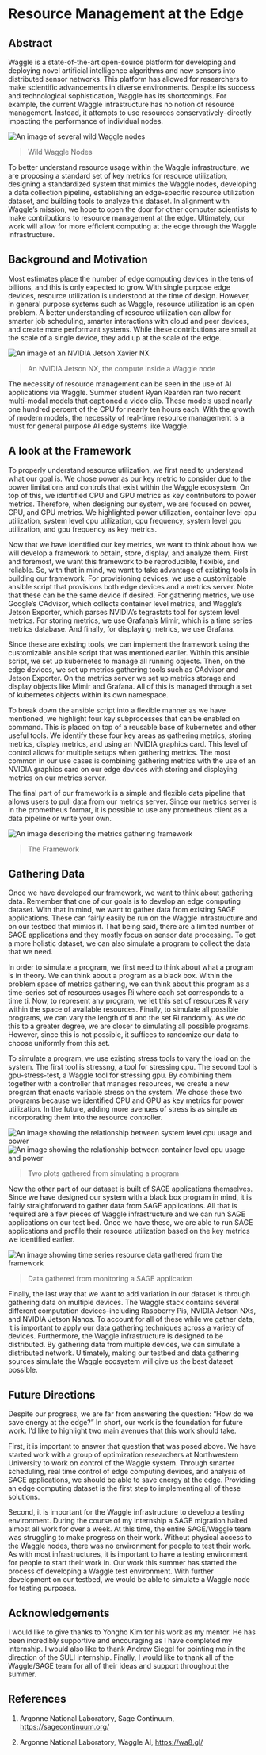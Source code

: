 # Resource Management at the Edge

## Abstract
Waggle is a state-of-the-art open-source platform for developing and deploying novel artificial intelligence algorithms and new sensors into distributed sensor networks. This platform has allowed for researchers to make scientific advancements in diverse environments. Despite its success and technological sophistication, Waggle has its shortcomings. For example, the current Waggle infrastructure has no notion of resource management. Instead, it attempts to use resources conservatively–directly impacting the performance of individual nodes.

![An image of several wild Waggle nodes](../imgs/resource-management-waggle.png)
> Wild Waggle Nodes

To better understand resource usage within the Waggle infrastructure, we are proposing a standard set of key metrics for resource utilization, designing a standardized system that mimics the Waggle nodes, developing a data collection pipeline, establishing an edge-specific resource utilization dataset, and building tools to analyze this dataset. In alignment with Waggle’s mission, we hope to open the door for other computer scientists to make contributions to resource management at the edge. Ultimately, our work will allow for more efficient computing at the edge through the Waggle infrastructure.

## Background and Motivation
Most estimates place the number of edge computing devices in the tens of billions, and this is only expected to grow. With single purpose edge devices, resource utilization is understood at the time of design. However, in general purpose systems such as Waggle, resource utilization is an open problem. A better understanding of resource utilization can allow for smarter job scheduling, smarter interactions with cloud and peer devices, and create more performant systems. While these contributions are small at the scale of a single device, they add up at the scale of the edge.

![An image of an NVIDIA Jetson Xavier NX](../imgs/resource-management-nx.jpeg)
> An NVIDIA Jetson NX, the compute inside a Waggle node

The necessity of resource management can be seen in the use of AI applications via Waggle. Summer student Ryan Rearden ran two recent multi-modal models that captioned a video clip. These models used nearly one hundred percent of the CPU for nearly ten hours each. With the growth of modern models, the necessity of real-time resource management is a must for general purpose AI edge systems like Waggle.


## A look at the Framework
To properly understand resource utilization, we first need to understand what our goal is. We chose power as our key metric to consider due to the power limitations and controls that exist within the Waggle ecosystem. On top of this, we identified CPU and GPU metrics as key contributors to power metrics. Therefore, when designing our system, we are focused on power, CPU, and GPU metrics. We highlighted power utilization, container level cpu utilization, system level cpu utilization, cpu frequency, system level gpu utilization, and gpu frequency as key metrics.

Now that we have identified our key metrics, we want to think about how we will develop a framework to obtain, store, display, and analyze them. First and foremost, we want this framework to be reproducible, flexible, and reliable. So, with that in mind, we want to take advantage of existing tools in building our framework. For provisioning devices, we use a customizable ansible script that provisions both edge devices and a metrics server. Note that these can be the same device if desired. For gathering metrics, we use Google’s CAdvisor, which collects container level metrics, and Waggle’s Jetson Exporter, which parses NVIDIA’s tegrastats tool for system level metrics. For storing metrics, we use Grafana’s Mimir, which is a time series metrics database. And finally, for displaying metrics, we use Grafana.

Since these are existing tools, we can implement the framework using the customizable ansible script that was mentioned earlier. Within this ansible script, we set up kubernetes to manage all running objects. Then, on the edge devices, we set up metrics gathering tools such as CAdvisor and Jetson Exporter. On the metrics server we set up metrics storage and display objects like Mimir and Grafana. All of this is managed through a set of kubernetes objects within its own namespace.

To break down the ansible script into a flexible manner as we have mentioned, we highlight four key subprocesses that can be enabled on command. This is placed on top of a reusable base of kubernetes and other useful tools. We identify these four key areas as gathering metrics, storing metrics, display metrics, and using an NVIDIA graphics card. This level of control allows for multiple setups when gathering metrics. The most common in our use cases is combining gathering metrics with the use of an NVIDIA graphics card on our edge devices with storing and displaying metrics on our metrics server.

The final part of our framework is a simple and flexible data pipeline that allows users to pull data from our metrics server. Since our metrics server is in the prometheus format, it is possible to use any prometheus client as a data pipeline or write your own.

![An image describing the metrics gathering framework](../imgs/resource-management-framework.jpeg)
> The Framework

## Gathering Data
Once we have developed our framework, we want to think about gathering data. Remember that one of our goals is to develop an edge computing dataset. With that in mind, we want to gather data from existing SAGE applications. These can fairly easily be run on the Waggle infrastructure and on our testbed that mimics it. That being said, there are a limited number of SAGE applications and they mostly focus on sensor data processing. To get a more holistic dataset, we can also simulate a program to collect the data that we need.

In order to simulate a program, we first need to think about what a program is in theory. We can think about a program as a black box. Within the problem space of metrics gathering, we can think about this program as a time-series set of resources usages Ri where each set corresponds to a time ti. Now, to represent any program, we let this set of resources R vary within the space of available resources. Finally, to simulate all possible programs, we can vary the length of ti and the set Ri randomly. As we do this to a greater degree, we are closer to simulating all possible programs. However, since this is not possible, it suffices to randomize our data to choose uniformly from this set.

To simulate a program, we use existing stress tools to vary the load on the system. The first tool is stressng, a tool for stressing cpu. The second tool is gpu-stress-test, a Waggle tool for stressing gpu. By combining them together with a controller that manages resources, we create a new program that enacts variable stress on the system. We chose these two programs because we identified CPU and GPU as key metrics for power utilization. In the future, adding more avenues of stress is as simple as incorporating them into the resource controller.

![An image showing the relationship between system level cpu usage and power](../imgs/resource-management-data-1.png)
![An image showing the relationship between container level cpu usage and power](../imgs/resource-management-data-2.png)
> Two plots gathered from simulating a program

Now the other part of our dataset is built of SAGE applications themselves. Since we have designed our system with a black box program in mind, it is fairly straightforward to gather data from SAGE applications. All that is required are a few pieces of Waggle infrastructure and we can run SAGE applications on our test bed. Once we have these, we are able to run SAGE applications and profile their resource utilization based on the key metrics we identified earlier.

![An image showing time series resource data gathered from the framework](../imgs/resource-management-plugin-traffic.png)
> Data gathered from monitoring a SAGE application

Finally, the last way that we want to add variation in our dataset is through gathering data on multiple devices. The Waggle stack contains several different computation devices–including Raspberry Pis, NVIDIA Jetson NXs, and NVIDIA Jetson Nanos. To account for all of these while we gather data, it is important to apply our data gathering techniques across a variety of devices. Furthermore, the Waggle infrastructure is designed to be distributed. By gathering data from multiple devices, we can simulate a distributed network. Ultimately, making our testbed and data gathering sources simulate the Waggle ecosystem will give us the best dataset possible.

## Future Directions
Despite our progress, we are far from answering the question: “How do we save energy at the edge?” In short, our work is the foundation for future work. I’d like to highlight two main avenues that this work should take.

First, it is important to answer that question that was posed above. We have started work with a group of optimization researchers at Northwestern University to work on control of the Waggle system. Through smarter scheduling, real time control of edge computing devices, and analysis of SAGE applications, we should be able to save energy at the edge. Providing an edge computing dataset is the first step to implementing all of these solutions.

Second, it is important for the Waggle infrastructure to develop a testing environment. During the course of my internship a SAGE migration halted almost all work for over a week. At this time, the entire SAGE/Waggle team was struggling to make progress on their work. Without physical access to the Waggle nodes, there was no environment for people to test their work. As with most infrastructures, it is important to have a testing environment for people to start their work in. Our work this summer has started the process of developing a Waggle test environment. With further development on our testbed, we would be able to simulate a Waggle node for testing purposes.

## Acknowledgements
I would like to give thanks to Yongho Kim for his work as my mentor. He has been incredibly supportive and encouraging as I have completed my internship. I would also like to thank Andrew Siegel for pointing me in the direction of the SULI internship. Finally, I would like to thank all of the Waggle/SAGE team for all of their ideas and support throughout the summer.

## References
1. Argonne National Laboratory, Sage Continuum, https://sagecontinuum.org/

2. Argonne National Laboratory, Waggle AI, https://wa8.gl/

